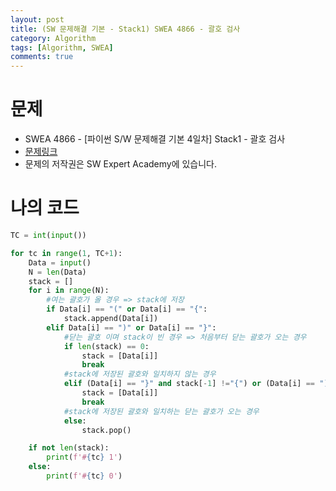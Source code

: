 ```yaml
---
layout: post
title: (SW 문제해결 기본 - Stack1) SWEA 4866 - 괄호 검사
category: Algorithm
tags: [Algorithm, SWEA]
comments: true
---
```




# 문제

-  SWEA 4866 - [파이썬 S/W 문제해결 기본 4일차] Stack1 - 괄호 검사
-  [문제링크](https://www.swexpertacademy.com/main/learn/course/subjectDetail.do?courseId=AVuPDN86AAXw5UW6&subjectId=AWOVHzyqqe8DFAWg#)
-  문제의 저작권은 SW Expert Academy에 있습니다.



# 나의 코드


```python
TC = int(input())

for tc in range(1, TC+1):
    Data = input()
    N = len(Data)
    stack = []
    for i in range(N):
        #여는 괄호가 올 경우 => stack에 저장
        if Data[i] == "(" or Data[i] == "{":
            stack.append(Data[i])
        elif Data[i] == ")" or Data[i] == "}":
            #닫는 괄호 이며 stack이 빈 경우 => 처음부터 닫는 괄호가 오는 경우
            if len(stack) == 0:
                stack = [Data[i]]
                break
            #stack에 저장된 괄호와 일치하지 않는 경우
            elif (Data[i] == "}" and stack[-1] !="{") or (Data[i] == ")" and stack[-1] != "("):
                stack = [Data[i]]
                break
            #stack에 저장된 괄호와 일치하는 닫는 괄호가 오는 경우
            else:
                stack.pop()

    if not len(stack):
        print(f'#{tc} 1')
    else:
        print(f'#{tc} 0')
```
